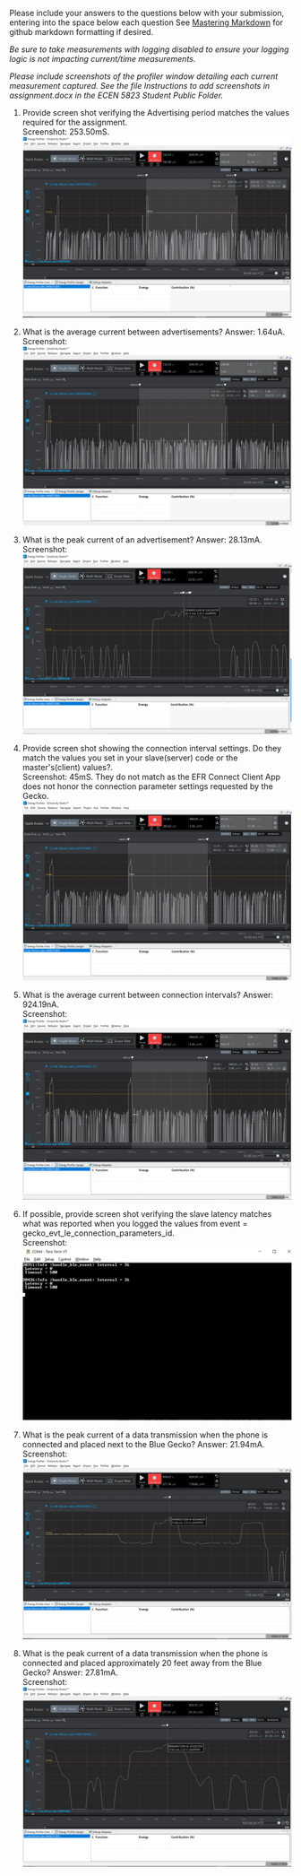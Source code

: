 Please include your answers to the questions below with your submission, entering into the space below each question
See [Mastering Markdown](https://guides.github.com/features/mastering-markdown/) for github markdown formatting if desired.

*Be sure to take measurements with logging disabled to ensure your logging logic is not impacting current/time measurements.*

*Please include screenshots of the profiler window detailing each current measurement captured.  See the file Instructions to add screenshots in assignment.docx in the ECEN 5823 Student Public Folder.*

1. Provide screen shot verifying the Advertising period matches the values required for the assignment.
   <br>Screenshot:  253.50mS.
   ![advertising_period](screenshots/assignment5/advertising_period.PNG)  

2. What is the average current between advertisements?
   Answer: 1.64uA.
   <br>Screenshot:  
   ![avg_current_between_advertisements](screenshots/assignment5/avg_current_between_advertisements.PNG)  

3. What is the peak current of an advertisement? 
   Answer: 28.13mA.
   <br>Screenshot:  
   ![peak_current_of_advertisement](screenshots/assignment5/peak_current_of_advertisement.PNG)  

4. Provide screen shot showing the connection interval settings. Do they match the values you set in your slave(server) code or the master's(client) values?.
   <br>Screenshot: 45mS. They do not match as the EFR Connect Client App does not honor the connection parameter settings requested by the Gecko.
   ![connection_interval](screenshots/assignment5/connection_interval.PNG)  

5. What is the average current between connection intervals?
   Answer: 924.19nA.
   <br>Screenshot:  
   ![avg_current_between_connection_intervals](screenshots/assignment5/avg_current_between_connection_intervals.PNG)  

6. If possible, provide screen shot verifying the slave latency matches what was reported when you logged the values from event = gecko_evt_le_connection_parameters_id. 
   <br>Screenshot:  
   ![slave_latency](screenshots/assignment5/slave_latency.PNG)  

7. What is the peak current of a data transmission when the phone is connected and placed next to the Blue Gecko? 
   Answer: 21.94mA.
   <br>Screenshot:  
   ![peak_current_phone_next_to](screenshots/assignment5/peak_current_phone_next_to.PNG)  
   
8. What is the peak current of a data transmission when the phone is connected and placed approximately 20 feet away from the Blue Gecko? 
   Answer: 27.81mA.
   <br>Screenshot:  
   ![peak_current_phone_20ft_away](screenshots/assignment5/peak_current_phone_20ft_away.PNG)  
   